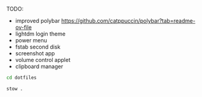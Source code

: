 TODO:
- improved polybar https://github.com/catppuccin/polybar?tab=readme-ov-file
- lightdm login theme
- power menu
- fstab second disk
- screenshot app
- volume control applet
- clipboard manager

```bash
cd dotfiles
```

```bash
stow .
```


